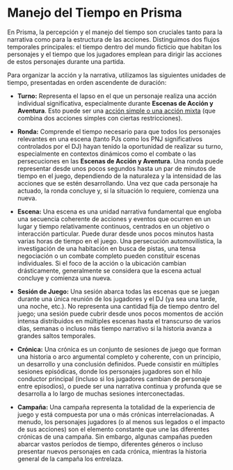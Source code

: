 # Manejo del Tiempo en Prisma

En Prisma, la percepción y el manejo del tiempo son cruciales tanto para la narrativa como para la estructura de las acciones. Distinguimos dos flujos temporales principales: el tiempo dentro del mundo ficticio que habitan los personajes y el tiempo que los jugadores emplean para dirigir las acciones de estos personajes durante una partida.

Para organizar la acción y la narrativa, utilizamos las siguientes unidades de tiempo, presentadas en orden ascendente de duración:

* **Turno:**
    Representa el lapso en el que un personaje realiza una acción individual significativa, especialmente durante **Escenas de Acción y Aventura**. Esto puede ser una [acción simple o una acción mixta](./03.2.3_Tipos_de_Acciones_y_Tareas.md) (que combina dos acciones simples con ciertas restricciones).

* **Ronda:**
    Comprende el tiempo necesario para que todos los personajes relevantes en una escena (tanto PJs como los PNJ significativos controlados por el DJ) hayan tenido la oportunidad de realizar su turno, especialmente en contextos dinámicos como el combate o las persecuciones en las **Escenas de Acción y Aventura**. Una ronda puede representar desde unos pocos segundos hasta un par de minutos de tiempo en el juego, dependiendo de la naturaleza y la intensidad de las acciones que se estén desarrollando. Una vez que cada personaje ha actuado, la ronda concluye y, si la situación lo requiere, comienza una nueva.

* **Escena:**
    Una escena es una unidad narrativa fundamental que engloba una secuencia coherente de acciones y eventos que ocurren en un lugar y tiempo relativamente continuos, centrados en un objetivo o interacción particular. Puede durar desde unos pocos minutos hasta varias horas de tiempo en el juego. Una persecución automovilística, la investigación de una habitación en busca de pistas, una tensa negociación o un combate completo pueden constituir escenas individuales. Si el foco de la acción o la ubicación cambian drásticamente, generalmente se considera que la escena actual concluye y comienza una nueva.

* **Sesión de Juego:**
    Una sesión abarca todas las escenas que se juegan durante una única reunión de los jugadores y el DJ (ya sea una tarde, una noche, etc.). No representa una cantidad fija de tiempo dentro del juego; una sesión puede cubrir desde unos pocos momentos de acción intensa distribuidos en múltiples escenas hasta el transcurso de varios días, semanas o incluso más tiempo narrativo si la historia avanza a grandes saltos temporales.

* **Crónica:**
    Una crónica es un conjunto de sesiones de juego que forman una historia o arco argumental completo y coherente, con un principio, un desarrollo y una conclusión definidos. Puede consistir en múltiples sesiones episódicas, donde los personajes jugadores son el hilo conductor principal (incluso si los jugadores cambian de personaje entre episodios), o puede ser una narrativa continua y profunda que se desarrolla a lo largo de muchas sesiones interconectadas.

* **Campaña:**
    Una campaña representa la totalidad de la experiencia de juego y está compuesta por una o más crónicas interrelacionadas. A menudo, los personajes jugadores (o al menos sus legados o el impacto de sus acciones) son el elemento constante que une las diferentes crónicas de una campaña. Sin embargo, algunas campañas pueden abarcar vastos períodos de tiempo, diferentes géneros o incluso presentar nuevos personajes en cada crónica, mientras la historia general de la campaña los entrelaza.